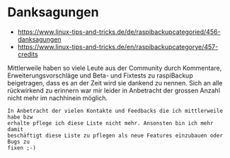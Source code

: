 # Danksagungen

- <https://www.linux-tips-and-tricks.de/de/raspibackupcategoried/456-danksagungen>
- <https://www.linux-tips-and-tricks.de/en/raspibackupcategorye/457-credits>

Mittlerweile haben so viele Leute aus der Community durch Kommentare,
Erweiterungsvorschläge und Beta- und Fixtests zu raspiBackup beigetragen, dass
es an der Zeit wird sie dankend zu nennen. Sich an alle rückwirkend zu erinnern
war mir leider in Anbetracht der grossen Anzahl nicht mehr im nachhinein
möglich.

``` admonish info title="Hinweis"
In Anbetracht der vielen Kontakte und Feedbacks die ich mittlerweile habe bzw
erhalte pflege ich diese Liste nicht mehr. Ansonsten bin ich mehr damit
beschäftigt diese Liste zu pflegen als neue Features einzubauen oder Bugs zu
fixen ;-)
```

